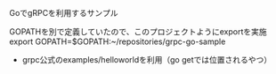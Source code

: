 GoでgRPCを利用するサンプル

GOPATHを別で定義していたので、このプロジェクトようにexportを実施
export GOPATH=$GOPATH:~/repositories/grpc-go-sample

  - grpc公式のexamples/helloworldを利用（go getでは位置されるやつ）

